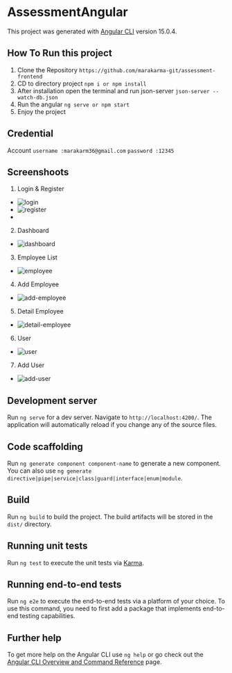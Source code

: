 # AssessmentAngular

This project was generated with [Angular CLI](https://github.com/angular/angular-cli) version 15.0.4.

## How To Run this project
1. Clone the Repository `https://github.com/marakarma-git/assessment-frontend`
2. CD to directory project `npm i or npm install`
3. After installation open the terminal and run json-server `json-server --watch-db.json`
4. Run the angular `ng serve or npm start`
5. Enjoy the project 

## Credential
Account
  `username :marakarm36@gmail.com`
  `password :12345`

## Screenshoots
1. Login & Register
  - ![login](https://user-images.githubusercontent.com/90307565/212677181-8394f81e-7765-4bb4-925f-c4e61368980e.png)
  - ![register](https://user-images.githubusercontent.com/90307565/212677183-66e4119b-dda3-44ef-ae49-62b893067c8a.png)
  - 
2. Dashboard
  - ![dashboard](https://user-images.githubusercontent.com/90307565/212677171-631a9f5e-5467-43dc-8f0c-b82739e558b8.png)

3. Employee List
  - ![employee](https://user-images.githubusercontent.com/90307565/212677180-70a361b8-9104-4e74-9735-2c0a64da7dfd.png)

4. Add Employee
  - ![add-employee](https://user-images.githubusercontent.com/90307565/212677153-621861ef-ffa3-4eae-8fe8-c91a45241646.png)

5. Detail Employee
  - ![detail-employee](https://user-images.githubusercontent.com/90307565/212677177-6c3e7101-5607-4064-b682-c481ace12684.png)

6. User
  - ![user](https://user-images.githubusercontent.com/90307565/212677187-f672e493-af4f-4c47-990a-34adad595278.png)
  
7. Add User
  - ![add-user](https://user-images.githubusercontent.com/90307565/212677161-b6e5181a-9015-44c8-a695-a5592bed1513.png)



## Development server

Run `ng serve` for a dev server. Navigate to `http://localhost:4200/`. The application will automatically reload if you change any of the source files.

## Code scaffolding

Run `ng generate component component-name` to generate a new component. You can also use `ng generate directive|pipe|service|class|guard|interface|enum|module`.

## Build

Run `ng build` to build the project. The build artifacts will be stored in the `dist/` directory.

## Running unit tests

Run `ng test` to execute the unit tests via [Karma](https://karma-runner.github.io).

## Running end-to-end tests

Run `ng e2e` to execute the end-to-end tests via a platform of your choice. To use this command, you need to first add a package that implements end-to-end testing capabilities.

## Further help

To get more help on the Angular CLI use `ng help` or go check out the [Angular CLI Overview and Command Reference](https://angular.io/cli) page.
